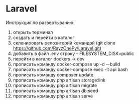 # Laravel

Инструкция по развертыванию:
1) открыть терминал
2) создать и перейти в каталог
3) склонировать репозиторий командой (git clone https://github.com/RayzOnePy/Laravel.git)
4) добавить в файл .env строку - FILESYSTEM_DISK=public
5) перейти в каталог dockers -> dev
6) прописать команду docker-compose up -d --build
7) прописать команду docker-compose exec -it api bash
8) прописать команду composer update
9) прописать команду php artisan storage:link
10) прописать команду php artisan migrate
11) прописать команду php artisan db:seed
12) прописать команду php artisan serve
